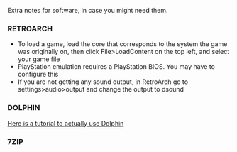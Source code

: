 Extra notes for software, in case you might need them.

### RETROARCH
- To load a game, load the core that corresponds to the system the game was originally on, then click File>LoadContent on the top left, and select your game file
- PlayStation emulation requires a PlayStation BIOS. You may have to configure this
- If you are not getting any sound output, in RetroArch go to settings>audio>output and change the output to dsound

### DOLPHIN
[Here is a tutorial to actually use Dolphin](https://www.youtube.com/watch?v=uj2DyAD8_pg)

### 7ZIP

